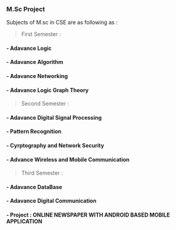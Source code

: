 
### **M.Sc Project**
Subjects of M.sc in CSE are as following as :

> First Semester : 
#### - Adavance Logic 
#### - Adavance Algorithm
#### - Adavance Networking 
#### - Adavance Logic Graph Theory 

> Second Semester : 
#### - Adavance Digital Signal Processing 
#### - Pattern Recognition
#### - Cyrptography and Network Security 
#### - Advance Wireless and Mobile Communication 

> Third Semester : 
#### - Adavance DataBase
#### - Adavance Digital Communication
#### - Project : ONLINE NEWSPAPER WITH ANDROID BASED MOBILE APPLICATION 
